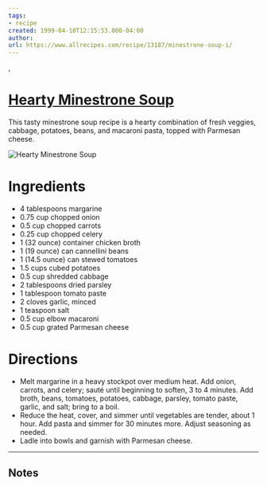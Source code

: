 ```yaml
---
tags: 
- recipe 
created: 1999-04-10T12:15:53.000-04:00
author: 
url: https://www.allrecipes.com/recipe/13187/minestrone-soup-i/ 
---
```

 ,
# [Hearty Minestrone Soup](https://www.allrecipes.com/recipe/13187/minestrone-soup-i/)

This tasty minestrone soup recipe is a hearty combination of fresh veggies, cabbage, potatoes, beans, and macaroni pasta, topped with Parmesan cheese.

![Hearty Minestrone Soup](https://www.allrecipes.com/thmb/Uw6tQNMmIxeLccIgcNmZgr8kW0g=/1500x0/filters:no_upscale():max_bytes(150000):strip_icc()/283528-84c7c6dfb5cb4040a31c56a01e358840.jpg)

# Ingredients

- 4 tablespoons margarine
- 0.75 cup chopped onion
- 0.5 cup chopped carrots
- 0.25 cup chopped celery
- 1 (32 ounce) container chicken broth
- 1 (19 ounce) can cannellini beans
- 1 (14.5 ounce) can stewed tomatoes
- 1.5 cups cubed potatoes
- 0.5 cup shredded cabbage
- 2 tablespoons dried parsley
- 1 tablespoon tomato paste
- 2 cloves garlic, minced
- 1 teaspoon salt
- 0.5 cup elbow macaroni
- 0.5 cup grated Parmesan cheese

# Directions

- Melt margarine in a heavy stockpot over medium heat. Add onion, carrots, and celery; sauté until beginning to soften, 3 to 4 minutes. Add broth, beans, tomatoes, potatoes, cabbage, parsley, tomato paste, garlic, and salt; bring to a boil.
- Reduce the heat, cover, and simmer until vegetables are tender, about 1 hour. Add pasta and simmer for 30 minutes more. Adjust seasoning as needed.
- Ladle into bowls and garnish with Parmesan cheese.

-----

## Notes

